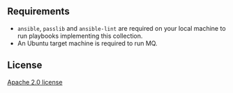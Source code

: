 

## Requirements

- `ansible`, `passlib` and `ansible-lint` are required on your local machine to run playbooks implementing this collection.
- An Ubuntu target machine is required to run MQ.

## License

[Apache 2.0 license](LICENSE)
